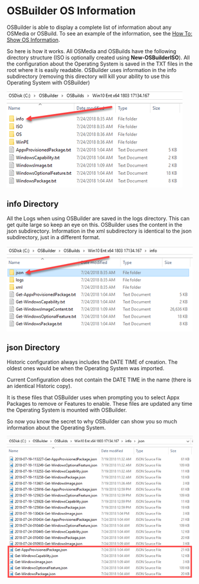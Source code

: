 # OSBuilder OS Information

OSBuilder is able to display a complete list of information about any OSMedia or OSBuild. To see an example of the information, see the [How To: Show OS Information](../functions/osbmedia/show-osbmediainfo.md).

So here is how it works. All OSMedia and OSBuilds have the following directory structure \(ISO is optionally created using **New-OSBuilderISO**\). All the configuration about the Operating System is saved in the TXT files in the root where it is easily readable. OSBuilder uses information in the info subdirectory \(removing this directory will kill your ability to use this Operating System with OSBuilder\)

![](../../../.gitbook/assets/2018-07-24_9-52-58.png)

## info Directory

All the Logs when using OSBuilder are saved in the logs directory. This can get quite large so keep an eye on this. OSBuilder uses the content in the json subdirectory. Information in the xml subdirectory is identical to the json subdirectory, just in a different format.

![](../../../.gitbook/assets/2018-07-24_9-56-21.png)

## json Directory

Historic configuration always includes the DATE TIME of creation. The oldest ones would be when the Operating System was imported.

Current Configuration does not contain the DATE TIME in the name \(there is an identical Historic copy\).

It is these files that OSBuilder uses when prompting you to select Appx Packages to remove or Features to enable. These files are updated any time the Operating System is mounted with OSBuilder.

So now you know the secret to why OSBuilder can show you so much information about the Operating System.

![](../../../.gitbook/assets/2018-07-24_9-59-21.png)

